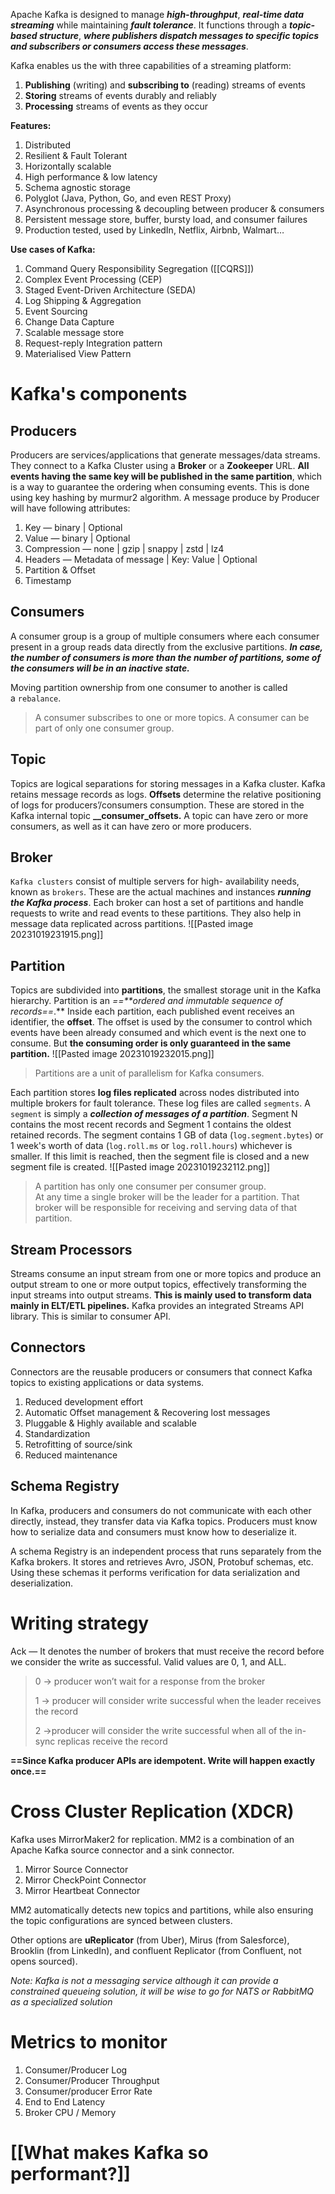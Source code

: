 Apache Kafka is designed to manage ***high-throughput***, ***real-time data streaming*** while maintaining ***fault tolerance***. It functions through a ***topic-based structure***, ***where publishers dispatch messages to specific topics and subscribers or consumers access these messages***. 

Kafka enables us the with three capabilities of a streaming platform:
1. **Publishing** (writing) and **subscribing to** (reading) streams of events
2. **Storing** streams of events durably and reliably
3. **Processing** streams of events as they occur

**Features:**
1. Distributed
2. Resilient & Fault Tolerant
3. Horizontally scalable
4. High performance & low latency
5. Schema agnostic storage
6. Polyglot (Java, Python, Go, and even REST Proxy)
7. Asynchronous processing & decoupling between producer & consumers
8. Persistent message store, buffer, bursty load, and consumer failures
9. Production tested, used by LinkedIn, Netflix, Airbnb, Walmart…

**Use cases of Kafka:**
1. Command Query Responsibility Segregation ([[CQRS]])
2. Complex Event Processing (CEP)
3. Staged Event-Driven Architecture (SEDA)
4. Log Shipping & Aggregation
5. Event Sourcing
6. Change Data Capture
7. Scalable message store
8. Request-reply Integration pattern
9. Materialised View Pattern

# Kafka's components

## Producers

Producers are services/applications that generate messages/data streams. They connect to a Kafka Cluster using a **Broker** or a **Zookeeper** URL. **All events having the same key will be published in the same partition**, which is a way to guarantee the ordering when consuming events. This is done using key hashing by murmur2 algorithm. A message produce by Producer will have following attributes:

1. Key — binary | Optional  
2. Value — binary | Optional  
3. Compression — none | gzip | snappy | zstd | lz4  
4. Headers — Metadata of message | Key: Value | Optional  
5. Partition & Offset  
6. Timestamp

## Consumers

A consumer group is a group of multiple consumers where each consumer present in a group reads data directly from the exclusive partitions. ***In case, the number of consumers is more than the number of partitions, some of the consumers will be in an inactive state.***

Moving partition ownership from one consumer to another is called a `rebalance`.

> A consumer subscribes to one or more topics. 
> A consumer can be part of only one consumer group.

## Topic

Topics are logical separations for storing messages in a Kafka cluster. Kafka retains message records as logs. **Offsets** determine the relative positioning of logs for producers’/consumers consumption. These are stored in the Kafka internal topic **__consumer_offsets.** A topic can have zero or more consumers, as well as it can have zero or more producers.

## Broker

`Kafka clusters` consist of multiple servers for high- availability needs, known as `brokers`. These are the actual machines and instances ***running the Kafka process***. Each broker can host a set of partitions and handle requests to write and read events to these partitions. They also help in message data replicated across partitions.
![[Pasted image 20231019231915.png]]
## Partition

Topics are subdivided into **partitions**, the smallest storage unit in the Kafka hierarchy. Partition is an *==**ordered and immutable sequence of records==*.** Inside each partition, each published event receives an identifier, the **offset**. The offset is used by the consumer to control which events have been already consumed and which event is the next one to consume. But **the consuming order is only guaranteed in the same partition.**
![[Pasted image 20231019232015.png]]

> Partitions are a unit of parallelism for Kafka consumers.

Each partition stores **log files replicated** across nodes distributed into multiple brokers for fault tolerance. 
These log files are called `segments`. A `segment` is simply a ***collection of messages of a partition***. Segment N contains the most recent records and Segment 1 contains the oldest retained records. The segment contains 1 GB of data (`log.segment.bytes`) or 1 week's worth of data (`log.roll.ms` or `log.roll.hours`) whichever is smaller. If this limit is reached, then the segment file is closed and a new segment file is created.
![[Pasted image 20231019232112.png]]
> A partition has only one consumer per consumer group.  
> At any time a single broker will be the leader for a partition. That broker will be responsible for receiving and serving data of that partition.

## Stream Processors

Streams consume an input stream from one or more topics and produce an output stream to one or more output topics, effectively transforming the input streams into output streams. **This is mainly used to transform data mainly in ELT/ETL pipelines.** Kafka provides an integrated Streams API library. This is similar to consumer API.

## Connectors

Connectors are the reusable producers or consumers that connect Kafka topics to existing applications or data systems. 

1. Reduced development effort  
2. Automatic Offset management & Recovering lost messages  
3. Pluggable & Highly available and scalable  
4. Standardization  
5. Retrofitting of source/sink  
6. Reduced maintenance

## Schema Registry

In Kafka, producers and consumers do not communicate with each other directly, instead, they transfer data via Kafka topics. Producers must know how to serialize data and consumers must know how to deserialize it.

A schema Registry is an independent process that runs separately from the Kafka brokers. It stores and retrieves Avro, JSON, Protobuf schemas, etc. Using these schemas it performs verification for data serialization and deserialization.

# Writing strategy

Ack — It denotes the number of brokers that must receive the record before we consider the write as successful. Valid values are 0, 1, and ALL.

> 0 → producer won’t wait for a response from the broker
> 
> 1 → producer will consider write successful when the leader receives the record
> 
> 2 →producer will consider the write successful when all of the in-sync replicas receive the record

 **==Since Kafka producer APIs are idempotent. Write will happen exactly once.==**

# Cross Cluster Replication (XDCR)

Kafka uses MirrorMaker2 for replication. MM2 is a combination of an Apache Kafka source connector and a sink connector.

1. Mirror Source Connector  
2. Mirror CheckPoint Connector  
3. Mirror Heartbeat Connector

MM2 automatically detects new topics and partitions, while also ensuring the topic configurations are synced between clusters.

Other options are **uReplicator** (from Uber), Mirus (from Salesforce), Brooklin (from LinkedIn), and confluent Replicator (from Confluent, not opens sourced).

_Note: Kafka is not a messaging service although it can provide a constrained queueing solution, it will be wise to go for NATS or RabbitMQ as a specialized solution_

# Metrics to monitor

1. Consumer/Producer Log  
2. Consumer/Producer Throughput  
3. Consumer/producer Error Rate  
4. End to End Latency  
5. Broker CPU / Memory

# [[What makes Kafka so performant?]]
